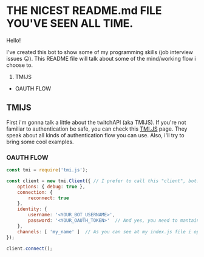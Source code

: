 # THE NICEST README.md FILE YOU'VE SEEN ALL TIME.
Hello!

I've created this bot to show some of my programming skills (job interview issues 😛). This README file will talk about some of the mind/working flow i choose to.


1. TMIJS
* OAUTH FLOW










## TMIJS
First i'm gonna talk a little about the twitchAPI (aka TMIJS). If you're not familiar to authentication be safe, you can check this [TMI.JS](https://tmijs.com/#example-anonymous-connection) page. They speak about all kinds of authentication flow you can use. Also, i'll try to bring some cool examples.

### OAUTH FLOW

```js
const tmi = require('tmi.js');

const client = new tmi.Client({ // I prefer to call this "client", bot.
	options: { debug: true },
	connection: {
		reconnect: true
	},
	identity: {
		username: '<YOUR_BOT_USERNAME>',
		password: '<YOUR_OAUTH_TOKEN>'  // And yes, you need to mantain the "oauth:"
	},
	channels: [ 'my_name' ]  // As you can see at my index.js file i opted for use a variable here, but it fits too
});

client.connect();
```